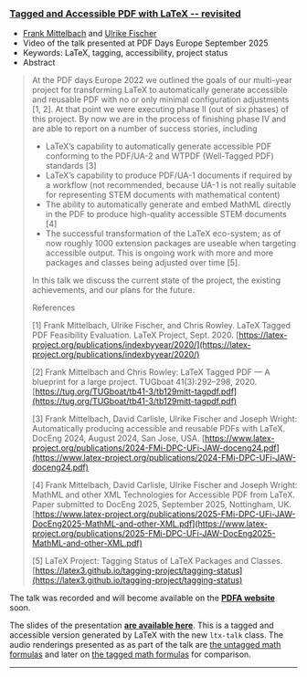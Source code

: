 

### [Tagged and Accessible PDF with LaTeX -- revisited](https://pdfa.org/presentation/tagged-and-accessible-pdf-with-latex-revisited/)

+ [Frank Mittelbach]({{site.baseurl}}/about/team/#frank-mittelbach) and [Ulrike Fischer]({{site.baseurl}}/about/team/#ulrike-fischer)
+ Video of the talk presented at PDF Days Europe September 2025
+ Keywords: LaTeX, tagging, accessibility, project status
+ Abstract
> At the PDF days Europe 2022 we outlined the goals of our multi-year project for transforming LaTeX to automatically generate accessible and reusable PDF with no or only minimal configuration adjustments [1, 2]. At that point we were executing phase II (out of six phases) of this project. By now we are in the process of finishing phase IV and are able to report on a number of success stories, including
>    -  LaTeX’s capability to automatically generate accessible PDF conforming to the PDF/UA-2 and WTPDF (Well-Tagged PDF) standards [3]
>    - LaTeX’s capability to produce PDF/UA-1 documents if required by a workflow (not recommended, because UA-1 is not really suitable for representing STEM documents with mathematical content)
>    - The ability to automatically generate and embed MathML directly in the PDF to produce high-quality accessible STEM documents [4]
>    - The successful transformation of the LaTeX eco-system; as of now roughly 1000 extension packages are useable when targeting accessible output. This is ongoing work with more and more packages and classes being adjusted over time [5].
>
>In this talk we discuss the current state of the project, the existing achievements, and our plans for the future.
>
>References
>
> [1] Frank Mittelbach, Ulrike Fischer, and Chris Rowley. LaTeX Tagged PDF Feasibility Evaluation. LaTeX Project, Sept. 2020. [https://latex-project.org/publications/indexbyyear/2020/](https://latex-project.org/publications/indexbyyear/2020/)
>
> [2] Frank Mittelbach and Chris Rowley: LaTeX Tagged PDF — A blueprint for a large project. TUGboat 41(3):292–298, 2020. [https://tug.org/TUGboat/tb41-3/tb129mitt-tagpdf.pdf](https://tug.org/TUGboat/tb41-3/tb129mitt-tagpdf.pdf)
>
> [3] Frank Mittelbach, David Carlisle, Ulrike Fischer and Joseph Wright: Automatically producing accessible and reusable PDFs with LaTeX. DocEng 2024, August 2024, San Jose, USA. [https://www.latex-project.org/publications/2024-FMi-DPC-UFi-JAW-doceng24.pdf](https://www.latex-project.org/publications/2024-FMi-DPC-UFi-JAW-doceng24.pdf)
>
> [4] Frank Mittelbach, David Carlisle, Ulrike Fischer and Joseph Wright: MathML and other XML Technologies for Accessible PDF from LaTeX. Paper submitted to DocEng 2025, September 2025, Nottingham, UK. [https://www.latex-project.org/publications/2025-FMi-DPC-UFi-JAW-DocEng2025-MathML-and-other-XML.pdf](https://www.latex-project.org/publications/2025-FMi-DPC-UFi-JAW-DocEng2025-MathML-and-other-XML.pdf)
>
> [5] LaTeX Project: Tagging Status of LaTeX Packages and Classes. [https://latex3.github.io/tagging-project/tagging-status](https://latex3.github.io/tagging-project/tagging-status)


The talk was recorded and will become available on the [**PDFA website**](https://www.pdfa.org/presentation/tagged-and-accessible-pdf-with-latex/) soon.

The slides of the presentation [**are available here**]({{site.baseurl}}/publications/2025-FMi-UFi-PDFA-talk.pdf). This is a tagged and accessible version generated by LaTeX with the new `ltx-talk` class.
The audio renderings presented as as part of the talk are [the untagged math formulas]({{site.baseurl}}/publications/2025-FMi-UFi-PDFA-untagged-math-audio.m4a) and later on [the tagged math formulas]({{site.baseurl}}/publications/2025-FMi-UFi-PDFA-tagged-math-clearspeak-audio.m4a) for comparison.

***

